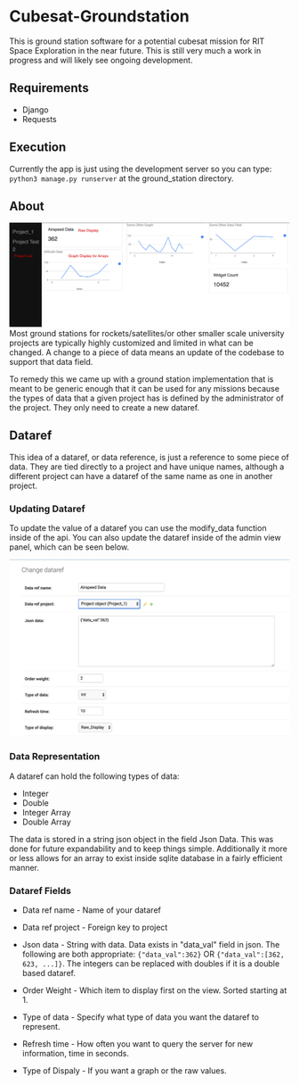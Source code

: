 # Cubesat-Groundstation
This is ground station software for a potential cubesat mission for RIT Space Exploration in the near future.  This is still very much a work in progress and will likely see ongoing development.

## Requirements
- Django
- Requests

## Execution
Currently the app is just using the development server so you can type:
`python3 manage.py runserver` at the ground_station directory.

## About
![Image of Dataref project view](pictures/example.png)
Most ground stations for rockets/satellites/or other smaller scale university projects are typically highly customized and limited in what can be changed.  A change to a piece of data means an update of the codebase to support that data field.

To remedy this we came up with a ground station implementation that is meant to be generic enough that it can be used for any missions because the types of data that a given project has is defined by the administrator of the project.  They only need to create a new dataref.

## Dataref
This idea of a dataref, or data reference, is just a reference to some piece of data.  They are tied directly to a project and have unique names, although a different project can have a dataref of the same name as one in another project.

### Updating Dataref
To update the value of a dataref you can use the modify_data function inside of the api.  You can also update the dataref inside of the admin view panel, which can be seen below.

![Image of Dataref in Admin Panel](pictures/admin_panel.png)

### Data Representation
A dataref can hold the following types of data:
- Integer
- Double
- Integer Array
- Double Array

The data is stored in a string json object in the field Json Data.  This was done for future expandability and to keep things simple.  Additionally it more or less allows for an array to exist inside sqlite database in a fairly efficient manner.

### Dataref Fields
* Data ref name - Name of your dataref
* Data ref project - Foreign key to project
* Json data - String with data.  Data exists in "data_val" field in json. The following are both appropriate: `{"data_val":362}` OR `{"data_val":[362, 623, ...]}`.  The integers can be replaced with doubles if it is a double based dataref.

* Order Weight - Which item to display first on the view.  Sorted starting at 1.
* Type of data - Specify what type of data you want the dataref to represent.
* Refresh time - How often you want to query the server for new information, time in seconds.
* Type of Dispaly - If you want a graph or the raw values.  

